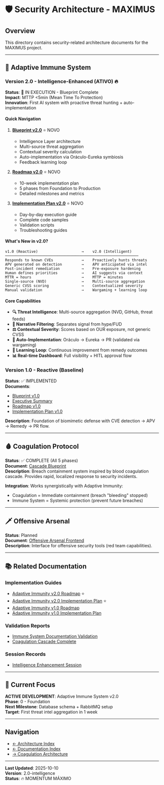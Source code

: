 # 🛡️ Security Architecture - MAXIMUS

## Overview

This directory contains security-related architecture documents for the MAXIMUS project.

---

## 🧬 Adaptive Immune System

### Version 2.0 - Intelligence-Enhanced (ATIVO) 🔥

**Status**: 🚀 IN EXECUTION - Blueprint Complete  
**Impact**: MTTP <5min (Mean Time To Protection)  
**Innovation**: First AI system with proactive threat hunting + auto-implementation

#### Quick Navigation
1. **[Blueprint v2.0](./adaptive-immune-intelligence-blueprint.md)** ⭐ NOVO
   - Intelligence Layer architecture
   - Multi-source threat aggregation
   - Contextual severity calculation
   - Auto-implementation via Oráculo-Eureka symbiosis
   - Feedback learning loop

2. **[Roadmap v2.0](../../guides/adaptive-immune-intelligence-roadmap.md)** ⭐ NOVO
   - 10-week implementation plan
   - 5 phases from Foundation to Production
   - Detailed milestones and metrics

3. **[Implementation Plan v2.0](../../guides/adaptive-immune-intelligence-implementation-plan.md)** ⭐ NOVO
   - Day-by-day execution guide
   - Complete code samples
   - Validation scripts
   - Troubleshooting guides

#### What's New in v2.0?

```
v1.0 (Reactive)                    →    v2.0 (Intelligent)
─────────────────────────────────────────────────────────────
Responds to known CVEs             →    Proactively hunts threats
APV generated on detection         →    APV anticipated via intel
Post-incident remediation          →    Pre-exposure hardening
Human defines priorities           →    AI suggests via context
MTTR = hours                       →    MTTP = minutes
Single-source (NVD)                →    Multi-source aggregation
Generic CVSS scoring               →    Contextualized severity
Manual validation                  →    Wargaming + learning loop
```

#### Core Capabilities
- **🔍 Threat Intelligence**: Multi-source aggregation (NVD, GitHub, threat feeds)
- **🧠 Narrative Filtering**: Separates signal from hype/FUD
- **⚖️ Contextual Severity**: Scores based on OUR exposure, not generic CVSS
- **🤖 Auto-Implementation**: Oráculo → Eureka → PR (validated via wargaming)
- **🔄 Learning Loop**: Continuous improvement from remedy outcomes
- **📊 Real-time Dashboard**: Full visibility + HITL approval flow

### Version 1.0 - Reactive (Baseline)

**Status**: ✅ IMPLEMENTED  
**Documents**:
- [Blueprint v1.0](./adaptive-immune-system-blueprint.md)
- [Executive Summary](../../guides/immune-system-executive-summary.md)
- [Roadmap v1.0](../../guides/adaptive-immune-system-roadmap.md)
- [Implementation Plan v1.0](../../guides/immune-system-implementation-plan.md)

**Description**: Foundation of biomimetic defense with CVE detection → APV → Remedy → PR flow.

---

## 🩸 Coagulation Protocol

**Status**: ✅ COMPLETE (All 5 phases)  
**Document**: [Cascade Blueprint](../coagulation/cascade-blueprint.md)  
**Description**: Breach containment system inspired by blood coagulation cascade. Provides rapid, localized response to security incidents.

**Integration**: Works synergistically with Adaptive Immunity:
- Coagulation = Immediate containment (breach "bleeding" stopped)
- Immune System = Systemic protection (prevent future breaches)

---

## 🗡️ Offensive Arsenal

**Status**: Planned  
**Document**: [Offensive Arsenal Frontend](./offensive-arsenal-frontend.md)  
**Description**: Interface for offensive security tools (red team capabilities).

---

## 📚 Related Documentation

### Implementation Guides
- [Adaptive Immunity v2.0 Roadmap](../../guides/adaptive-immune-intelligence-roadmap.md) ⭐
- [Adaptive Immunity v2.0 Implementation Plan](../../guides/adaptive-immune-intelligence-implementation-plan.md) ⭐
- [Adaptive Immunity v1.0 Roadmap](../../guides/adaptive-immune-system-roadmap.md)
- [Adaptive Immunity v1.0 Implementation Plan](../../guides/immune-system-implementation-plan.md)

### Validation Reports
- [Immune System Documentation Validation](../../reports/validations/immune-system-documentation-validation-100-percent.md)
- [Coagulation Cascade Complete](../../reports/validations/coagulation-cascade-100-percent-complete.md)

### Session Records
- [Intelligence Enhancement Session](../../sessions/2025-10/)

---

## 🎯 Current Focus

**ACTIVE DEVELOPMENT**: Adaptive Immune System v2.0  
**Phase**: 0 - Foundation  
**Next Milestone**: Database schema + RabbitMQ setup  
**Target**: First threat intel aggregation in 1 week

---

## Navigation

- [← Architecture Index](../README.md)
- [← Documentation Index](../../INDEX.md)
- [→ Coagulation Architecture](../coagulation/)

---

**Last Updated**: 2025-10-10  
**Version**: 2.0-intelligence  
**Status**: 🔥 MOMENTUM MÁXIMO

